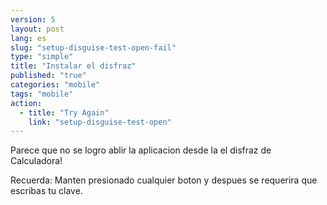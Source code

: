 ```yaml
---
version: 5
layout: post
lang: es
slug: "setup-disguise-test-open-fail"
type: "simple"
title: "Instalar el disfraz"
published: "true"
categories: "mobile"
tags: "mobile"
action: 
  - title: "Try Again"
    link: "setup-disguise-test-open"
---
```


Parece que no se logro ablir la aplicacion desde la el disfraz de Calculadora!

Recuerda: Manten presionado cualquier boton y despues se requerira que escribas tu clave.

